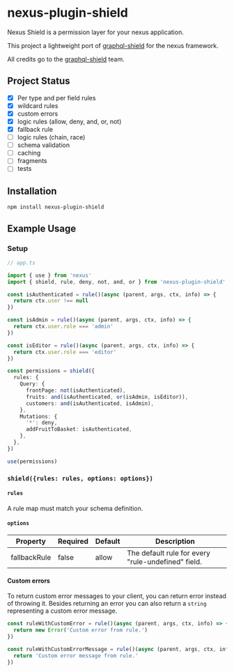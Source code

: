 # nexus-plugin-shield <!-- omit in toc -->

Nexus Shield is a permission layer for your nexus application.

This project a lightweight port of [graphql-shield](https://github.com/maticzav/graphql-shield) for the nexus framework.

All credits go to the [graphql-shield](https://github.com/maticzav/graphql-shield) team.

## Project Status

- [x] Per type and per field rules
- [x] wildcard rules
- [x] custom errors
- [x] logic rules (allow, deny, and, or, not)
- [x] fallback rule
- [ ] logic rules (chain, race)
- [ ] schema validation
- [ ] caching
- [ ] fragments
- [ ] tests

## Installation

```
npm install nexus-plugin-shield
```

## Example Usage

### Setup

```typescript
// app.ts

import { use } from 'nexus'
import { shield, rule, deny, not, and, or } from 'nexus-plugin-shield'

const isAuthenticated = rule()(async (parent, args, ctx, info) => {
  return ctx.user !== null
})

const isAdmin = rule()(async (parent, args, ctx, info) => {
  return ctx.user.role === 'admin'
})

const isEditor = rule()(async (parent, args, ctx, info) => {
  return ctx.user.role === 'editor'
})

const permissions = shield({
  rules: {
    Query: {
      frontPage: not(isAuthenticated),
      fruits: and(isAuthenticated, or(isAdmin, isEditor)),
      customers: and(isAuthenticated, isAdmin),
    },
    Mutations: {
      '*': deny,
      addFruitToBasket: isAuthenticated,
    },
  },
})

use(permissions)
```

### `shield({rules: rules, options: options})`

#### `rules`

A rule map must match your schema definition.

#### `options`

| Property     | Required | Default | Description                                        |
| ------------ | -------- | ------- | -------------------------------------------------- |
| fallbackRule | false    | allow   | The default rule for every "rule-undefined" field. |

#### Custom errors

To return custom error messages to your client, you can return error instead of throwing it. Besides returning an error you can also return a `string` representing a custom error message.

```typescript
const ruleWithCustomError = rule()(async (parent, args, ctx, info) => {
  return new Error('Custom error from rule.')
})

const ruleWithCustomErrorMessage = rule()(async (parent, args, ctx, info) => {
  return 'Custom error message from rule.'
})
```
